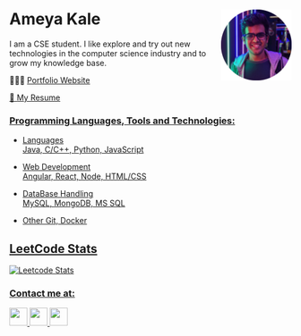 # Ameya Kale <img align="right" width="25%" height="25%" src="ameya.jpg">

I am a CSE student. I like explore and try out new technologies in the computer science industry and to grow my knowledge base.

<p> 👨🏻‍💻 <a href="https://ameyak17.github.io/Portfolio/"> Portfolio Website </p>

<p> 📄 <a href="https://drive.google.com/file/d/1yXXLUFVBWY3CC1XYYcNBY93pYP7ZCk9C/view?usp=sharing"> My Resume </p>

### Programming Languages, Tools and Technologies:
 - Languages </br>
    Java, C/C++, Python, JavaScript

- Web Development </br>
    Angular, React, Node, HTML/CSS

- DataBase Handling </br>
    MySQL, MongoDB, MS SQL

- Other
    Git, Docker

## LeetCode Stats
![Leetcode Stats](https://leetcard.jacoblin.cool/AmeyaK17?ext=heatmap?theme=dark)

### Contact me at:
<a href="https://www.linkedin.com/in/ameyakale/" > <img height="32" width="32" src="https://www.vectorlogo.zone/logos/linkedin/linkedin-icon.svg"> <a href="mailto:ameya.k.kale@gmail.com" > <img height="32" width="32" src="https://www.vectorlogo.zone/logos/gmail/gmail-tile.svg"> <a href="https://api.whatsapp.com/send?phone=+919284385789"> <img height="32" width="32" src="https://www.vectorlogo.zone/logos/whatsapp/whatsapp-tile.svg"> 
